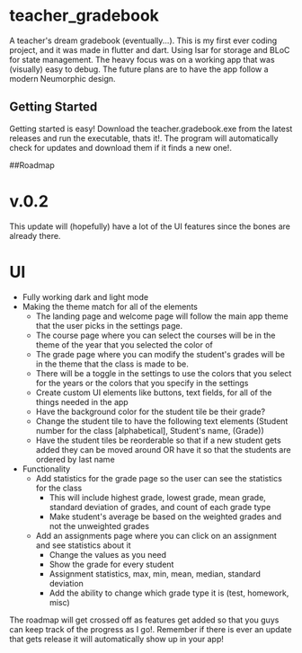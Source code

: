 # teacher_gradebook

A teacher's dream gradebook (eventually...). This is my first ever coding project, and it was made in flutter and dart. Using Isar for storage and BLoC for state management. The heavy focus was on a working app that was (visually) easy to debug. The future plans are to have the app follow a modern Neumorphic design. 

## Getting Started

Getting started is easy! Download the teacher.gradebook.exe from the latest releases and run the executable, thats it!. The program will automatically check for updates and download them if it finds a new one!.

##Roadmap
# v.0.2
This update will (hopefully) have a lot of the UI features since the bones are already there.
# UI
  - Fully working dark and light mode
  - Making the theme match for all of the elements
    - The landing page and welcome page will follow the main app theme that the user picks in the settings page.
    - The course page where you can select the courses will be in the theme of the year that you selected the color of
    - The grade page where you can modify the student's grades will be in the theme that the class is made to be.
    - There will be a toggle in the settings to use the colors that you select for the years or the colors that you specify in the settings
    - Create custom UI elements like buttons, text fields, for all of the things needed in the app
    - Have the background color for the student tile be their grade?
    - Change the student tile to have the following text elements (Student number for the class [alphabetical], Student's name, (Grade))
    - Have the student tiles be reorderable so that if a new student gets added they can be moved around OR have it so that the students are             ordered by last name
- Functionality
  - Add statistics for the grade page so the user can see the statistics for the class
    - This will include highest grade, lowest grade, mean grade, standard deviation of grades, and count of each grade type
    - Make student's average be based on the weighted grades and not the unweighted grades
  - Add an assignments page where you can click on an assignment and see statistics about it
    - Change the values as you need
    - Show the grade for every student
    - Assignment statistics, max, min, mean, median, standard deviation
    - Add the ability to change which grade type it is (test, homework, misc)


The roadmap will get crossed off as features get added so that you guys can keep track of the progress as I go!. Remember if there is ever an update that gets release it will automatically show up in your app!
